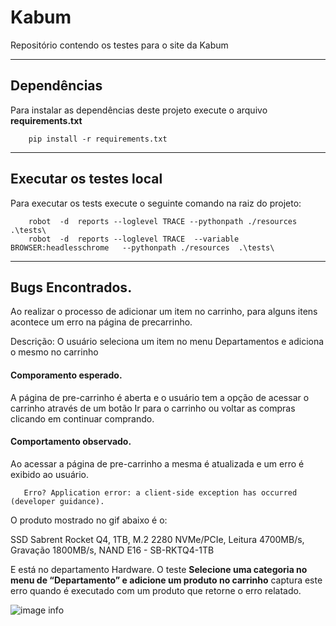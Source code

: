 # Kabum


Repositório contendo os testes para o site da Kabum

----

## Dependências
Para instalar as dependências deste projeto execute o arquivo **requirements.txt**
        
        pip install -r requirements.txt
        
---

## Executar os testes local
Para executar os tests execute o seguinte comando na raiz do projeto:

        robot  -d  reports --loglevel TRACE --pythonpath ./resources  .\tests\
        robot  -d  reports --loglevel TRACE  --variable BROWSER:headlesschrome   --pythonpath ./resources  .\tests\

---

## Bugs Encontrados.
Ao realizar o processo de adicionar um item no carrinho, para alguns itens acontece um erro na página de precarrinho.

Descrição:
O usuário seleciona um item no menu Departamentos e adiciona o mesmo no carrinho

#### Comporamento esperado.
A página de pre-carrinho é aberta e o usuário tem a opção de acessar o carrinho através de um botão Ir para o carrinho ou voltar as compras clicando em continuar comprando.

#### Comportamento observado.
Ao acessar a página de pre-carrinho a mesma é atualizada e um erro é exibido ao usuário.

       Erro? Application error: a client-side exception has occurred (developer guidance).  

O produto mostrado no gif abaixo é o:

SSD Sabrent Rocket Q4, 1TB, M.2 2280 NVMe/PCIe, Leitura 4700MB/s, Gravação 1800MB/s, NAND E16 - SB-RKTQ4-1TB

E está no departamento Hardware. O teste **Selecione uma categoria no menu de “Departamento” e adicione um produto no carrinho** captura este erro quando é executado com um produto que retorne o erro relatado.

![image info](Erro_tela_precarrinho.gif)
